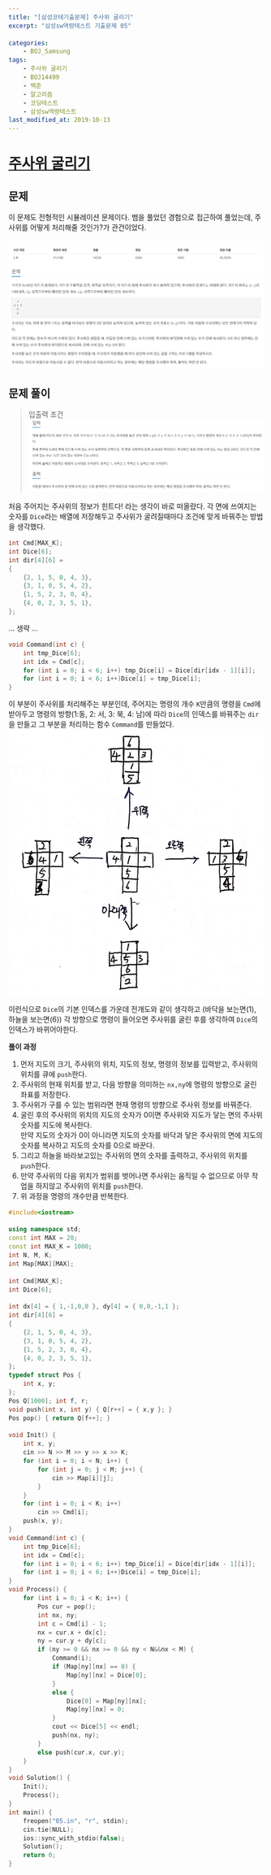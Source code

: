 ```yaml
---
title: "[삼성코테기출문제] 주사위 굴리기"
excerpt: "삼성sw역량테스트 기출문제 05"

categories:
    - BOJ_Samsung
tags:
    - 주사위 굴리기
    - BOJ14499
    - 백준
    - 알고리즘
    - 코딩테스트
    - 삼성sw역량테스트
last_modified_at: 2019-10-13
---  
```

# [주사위 굴리기](https://www.acmicpc.net/problem/14499)  
  
## 문제  
이 문제도 전형적인 시뮬레이션 문제이다. 뱀을 풀었던 경험으로 접근하여 풀었는데, 주사위를 어떻게 처리해줄 것인가?가 관건이었다.  

[![문제](/assets/BOJ-samsung/2019-10-13-SamsungEX05-img01.jpg)](/assets/BOJ-samsung/2019-10-13-SamsungEX05-img01.jpg)  
  
## 문제 풀이  
>입출력 조건  
[![입력](/assets/BOJ-samsung/2019-10-13-SamsungEX05-img02.jpg)](/assets/BOJ-samsung/2019-10-13-SamsungEX05-img02.jpg)  
  
처음 주어지는 주사위의 정보가 힌트다! 라는 생각이 바로 떠올랐다. 각 면에 쓰여지는 숫자를 `Dice`라는 배열에 저장해두고 주사위가 굴려질때마다 조건에 맞게 바꿔주는 방법을 생각했다.  
  
```cpp  
int Cmd[MAX_K];
int Dice[6];
int dir[4][6] =
{
	{2, 1, 5, 0, 4, 3},
	{3, 1, 0, 5, 4, 2},
	{1, 5, 2, 3, 0, 4},
	{4, 0, 2, 3, 5, 1},
};
```  
... 생략 ...  
```cpp  
void Command(int c) {
	int tmp_Dice[6];
	int idx = Cmd[c];
	for (int i = 0; i < 6; i++) tmp_Dice[i] = Dice[dir[idx - 1][i]];
	for (int i = 0; i < 6; i++)Dice[i] = tmp_Dice[i];
}
```  
이 부분이 주사위를 처리해주는 부분인데, 주어지는 명령의 개수 `K`만큼의 명령을 `Cmd`에 받아두고 명령의 방향(1:동, 2: 서, 3: 북, 4: 남)에 따라 `Dice`의 인덱스를 바꿔주는 `dir`을 만들고 그 부분을 처리하는 함수 `Command`를 만들었다.  
[![입력](/assets/BOJ-samsung/2019-10-13-SamsungEX05-img03.jpg)](/assets/BOJ-samsung/2019-10-13-SamsungEX05-img03.jpg)  
  
이런식으로 `Dice`의 기본 인덱스를 가운데 전개도와 같이 생각하고 (바닥을 보는면(1), 하늘을 보는면(6)) 각 방향으로 명령이 들어오면 주사위를 굴린 후를 생각하여 `Dice`의 인덱스가 바뀌어야한다. 
  
__풀이 과정__  
1. 먼저 지도의 크기, 주사위의 위치, 지도의 정보, 명령의 정보를 입력받고, 주사위의 위치를 큐에 `push`한다. 
2. 주사위의 현재 위치를 받고, 다음 방향을 의미하는 `nx,ny`에 명령의 방향으로 굴린 좌표를 저장한다.  
3. 주사위가 구를 수 있는 범위라면 현재 명령의 방향으로 주사위 정보를 바꿔준다.  
4. 굴린 후의 주사위의 위치의 지도의 숫자가 0이면 주사위와 지도가 닿는 면의 주사위 숫자를 지도에 복사한다.  
   만약 지도의 숫자가 0이 아니라면 지도의 숫자를 바닥과 닿은 주사위의 면에 지도의 숫자를 복사하고 지도의 숫자를 0으로 바꾼다.
5. 그리고 하늘을 바라보고있는 주사위의 면의 숫자를 출력하고, 주사위의 위치를 `push`한다.  
6. 만약 주사위의 다음 위치가 범위를 벗어나면 주사위는 움직일 수 없으므로 아무 작업을 하지않고 주사위의 위치를 `push`한다.  
7. 위 과정을 명령의 개수만큼 반복한다.

```cpp
#include<iostream>

using namespace std;
const int MAX = 20;
const int MAX_K = 1000;
int N, M, K;
int Map[MAX][MAX];

int Cmd[MAX_K];
int Dice[6];

int dx[4] = { 1,-1,0,0 }, dy[4] = { 0,0,-1,1 };
int dir[4][6] =
{
	{2, 1, 5, 0, 4, 3},
	{3, 1, 0, 5, 4, 2},
	{1, 5, 2, 3, 0, 4},
	{4, 0, 2, 3, 5, 1},
};
typedef struct Pos {
	int x, y;
};
Pos Q[1000]; int f, r;
void push(int x, int y) { Q[r++] = { x,y }; }
Pos pop() { return Q[f++]; }

void Init() {
	int x, y;
	cin >> N >> M >> y >> x >> K;
	for (int i = 0; i < N; i++) {
		for (int j = 0; j < M; j++) {
			cin >> Map[i][j];
		}
	}
	for (int i = 0; i < K; i++)
		cin >> Cmd[i];
	push(x, y);
}
void Command(int c) {
	int tmp_Dice[6];
	int idx = Cmd[c];
	for (int i = 0; i < 6; i++) tmp_Dice[i] = Dice[dir[idx - 1][i]];
	for (int i = 0; i < 6; i++)Dice[i] = tmp_Dice[i];
}
void Process() {
	for (int i = 0; i < K; i++) {
		Pos cur = pop();
		int nx, ny;
		int c = Cmd[i] - 1;
		nx = cur.x + dx[c];
		ny = cur.y + dy[c];
		if (ny >= 0 && nx >= 0 && ny < N&&nx < M) {
			Command(i);
			if (Map[ny][nx] == 0) {
				Map[ny][nx] = Dice[0];
			}
			else {
				Dice[0] = Map[ny][nx];
				Map[ny][nx] = 0;
			}
			cout << Dice[5] << endl;
			push(nx, ny);
		}
		else push(cur.x, cur.y);
	}
}
void Solution() {
	Init();
	Process();
}
int main() {
	freopen("05.in", "r", stdin);
	cin.tie(NULL);
	ios::sync_with_stdio(false);
	Solution();
	return 0;
}
```